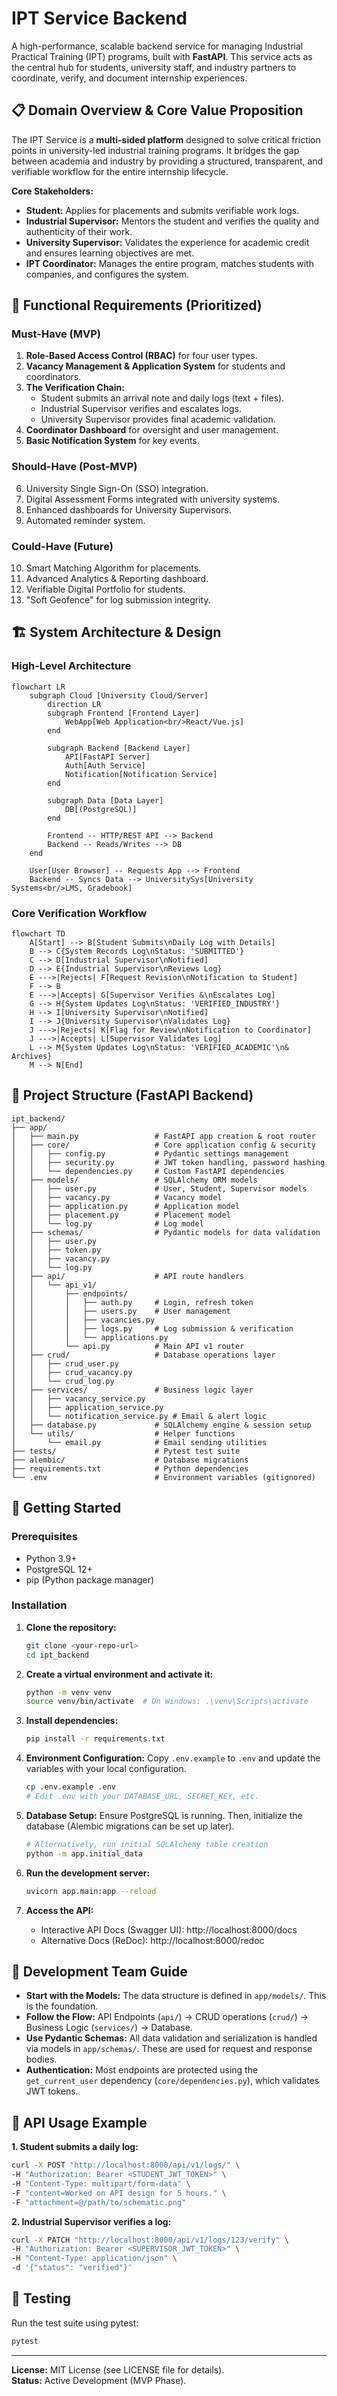 # IPT Service Backend

A high-performance, scalable backend service for managing Industrial Practical Training (IPT) programs, built with **FastAPI**. This service acts as the central hub for students, university staff, and industry partners to coordinate, verify, and document internship experiences.

## 📋 Domain Overview & Core Value Proposition

The IPT Service is a **multi-sided platform** designed to solve critical friction points in university-led industrial training programs. It bridges the gap between academia and industry by providing a structured, transparent, and verifiable workflow for the entire internship lifecycle.

**Core Stakeholders:**
*   **Student:** Applies for placements and submits verifiable work logs.
*   **Industrial Supervisor:** Mentors the student and verifies the quality and authenticity of their work.
*   **University Supervisor:** Validates the experience for academic credit and ensures learning objectives are met.
*   **IPT Coordinator:** Manages the entire program, matches students with companies, and configures the system.

## 🎯 Functional Requirements (Prioritized)

### Must-Have (MVP)
1.  **Role-Based Access Control (RBAC)** for four user types.
2.  **Vacancy Management & Application System** for students and coordinators.
3.  **The Verification Chain:**
    *   Student submits an arrival note and daily logs (text + files).
    *   Industrial Supervisor verifies and escalates logs.
    *   University Supervisor provides final academic validation.
4.  **Coordinator Dashboard** for oversight and user management.
5.  **Basic Notification System** for key events.

### Should-Have (Post-MVP)
6.  University Single Sign-On (SSO) integration.
7.  Digital Assessment Forms integrated with university systems.
8.  Enhanced dashboards for University Supervisors.
9.  Automated reminder system.

### Could-Have (Future)
10. Smart Matching Algorithm for placements.
11. Advanced Analytics & Reporting dashboard.
12. Verifiable Digital Portfolio for students.
13. "Soft Geofence" for log submission integrity.

## 🏗️ System Architecture & Design

### High-Level Architecture
```mermaid
flowchart LR
    subgraph Cloud [University Cloud/Server]
        direction LR
        subgraph Frontend [Frontend Layer]
            WebApp[Web Application<br/>React/Vue.js]
        end

        subgraph Backend [Backend Layer]
            API[FastAPI Server]
            Auth[Auth Service]
            Notification[Notification Service]
        end

        subgraph Data [Data Layer]
            DB[(PostgreSQL)]
        end

        Frontend -- HTTP/REST API --> Backend
        Backend -- Reads/Writes --> DB
    end

    User[User Browser] -- Requests App --> Frontend
    Backend -- Syncs Data --> UniversitySys[University Systems<br/>LMS, Gradebook]
```

### Core Verification Workflow
```mermaid
flowchart TD
    A[Start] --> B[Student Submits\nDaily Log with Details]
    B --> C{System Records Log\nStatus: 'SUBMITTED'}
    C --> D[Industrial Supervisor\nNotified]
    D --> E{Industrial Supervisor\nReviews Log}
    E --->|Rejects| F[Request Revision\nNotification to Student]
    F --> B
    E --->|Accepts| G[Supervisor Verifies &\nEscalates Log]
    G --> H{System Updates Log\nStatus: 'VERIFIED_INDUSTRY'}
    H --> I[University Supervisor\nNotified]
    I --> J{University Supervisor\nValidates Log}
    J --->|Rejects| K[Flag for Review\nNotification to Coordinator]
    J --->|Accepts| L[Supervisor Validates Log]
    L --> M{System Updates Log\nStatus: 'VERIFIED_ACADEMIC'\n& Archives}
    M --> N[End]
```

## 📁 Project Structure (FastAPI Backend)

```
ipt_backend/
├── app/
│   ├── main.py                 # FastAPI app creation & root router
│   ├── core/                   # Core application config & security
│   │   ├── config.py           # Pydantic settings management
│   │   ├── security.py         # JWT token handling, password hashing
│   │   └── dependencies.py     # Custom FastAPI dependencies
│   ├── models/                 # SQLAlchemy ORM models
│   │   ├── user.py             # User, Student, Supervisor models
│   │   ├── vacancy.py          # Vacancy model
│   │   ├── application.py      # Application model
│   │   ├── placement.py        # Placement model
│   │   └── log.py              # Log model
│   ├── schemas/                # Pydantic models for data validation
│   │   ├── user.py
│   │   ├── token.py
│   │   ├── vacancy.py
│   │   └── log.py
│   ├── api/                    # API route handlers
│   │   └── api_v1/
│   │       ├── endpoints/
│   │       │   ├── auth.py     # Login, refresh token
│   │       │   ├── users.py    # User management
│   │       │   ├── vacancies.py
│   │       │   ├── logs.py     # Log submission & verification
│   │       │   └── applications.py
│   │       └── api.py          # Main API v1 router
│   ├── crud/                   # Database operations layer
│   │   ├── crud_user.py
│   │   ├── crud_vacancy.py
│   │   └── crud_log.py
│   ├── services/               # Business logic layer
│   │   ├── vacancy_service.py
│   │   ├── application_service.py
│   │   └── notification_service.py # Email & alert logic
│   ├── database.py             # SQLAlchemy engine & session setup
│   └── utils/                  # Helper functions
│       └── email.py            # Email sending utilities
├── tests/                      # Pytest test suite
├── alembic/                    # Database migrations
├── requirements.txt            # Python dependencies
└── .env                        # Environment variables (gitignored)
```

## 🚀 Getting Started

### Prerequisites
- Python 3.9+
- PostgreSQL 12+
- pip (Python package manager)

### Installation

1.  **Clone the repository:**
    ```bash
    git clone <your-repo-url>
    cd ipt_backend
    ```

2.  **Create a virtual environment and activate it:**
    ```bash
    python -m venv venv
    source venv/bin/activate  # On Windows: .\venv\Scripts\activate
    ```

3.  **Install dependencies:**
    ```bash
    pip install -r requirements.txt
    ```

4.  **Environment Configuration:**
    Copy `.env.example` to `.env` and update the variables with your local configuration.
    ```bash
    cp .env.example .env
    # Edit .env with your DATABASE_URL, SECRET_KEY, etc.
    ```

5.  **Database Setup:**
    Ensure PostgreSQL is running. Then, initialize the database (Alembic migrations can be set up later).
    ```bash
    # Alternatively, run initial SQLAlchemy table creation
    python -m app.initial_data
    ```

6.  **Run the development server:**
    ```bash
    uvicorn app.main:app --reload
    ```

7.  **Access the API:**
    - Interactive API Docs (Swagger UI): http://localhost:8000/docs
    - Alternative Docs (ReDoc): http://localhost:8000/redoc

## 👥 Development Team Guide

- **Start with the Models:** The data structure is defined in `app/models/`. This is the foundation.
- **Follow the Flow:** API Endpoints (`api/`) -> CRUD operations (`crud/`) -> Business Logic (`services/`) -> Database.
- **Use Pydantic Schemas:** All data validation and serialization is handled via models in `app/schemas/`. These are used for request and response bodies.
- **Authentication:** Most endpoints are protected using the `get_current_user` dependency (`core/dependencies.py`), which validates JWT tokens.

## 📝 API Usage Example

**1. Student submits a daily log:**
```bash
curl -X POST "http://localhost:8000/api/v1/logs/" \
-H "Authorization: Bearer <STUDENT_JWT_TOKEN>" \
-H "Content-Type: multipart/form-data" \
-F "content=Worked on API design for 5 hours." \
-F "attachment=@/path/to/schematic.png"
```

**2. Industrial Supervisor verifies a log:**
```bash
curl -X PATCH "http://localhost:8000/api/v1/logs/123/verify" \
-H "Authorization: Bearer <SUPERVISOR_JWT_TOKEN>" \
-H "Content-Type: application/json" \
-d '{"status": "verified"}'
```

## 🧪 Testing

Run the test suite using pytest:
```bash
pytest
```

---

**License:** MIT License (see LICENSE file for details).  
**Status:** Active Development (MVP Phase).